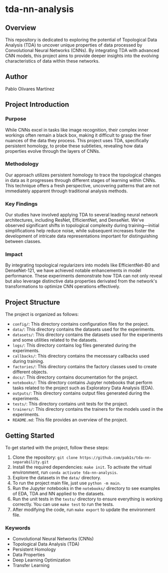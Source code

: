 # tda-nn-analysis

## Overview

This repository is dedicated to exploring the potential of Topological Data Analysis (TDA) to uncover unique properties of data processed by Convolutional Neural Networks (CNNs). By integrating TDA with advanced CNN models, this project aims to provide deeper insights into the evolving characteristics of data within these networks.

## Author

Pablo Olivares Martínez

## Project Introduction

### Purpose

While CNNs excel in tasks like image recognition, their complex inner workings often remain a black box, making it difficult to grasp the finer nuances of the data they process. This project uses TDA, specifically persistent homology, to probe these subtleties, revealing how data properties evolve through the layers of CNNs.

### Methodology

Our approach utilizes persistent homology to trace the topological changes in data as it progresses through different stages of learning within CNNs. This technique offers a fresh perspective, uncovering patterns that are not immediately apparent through traditional analysis methods.

### Key Findings

Our studies have involved applying TDA to several leading neural network architectures, including ResNet, EfficientNet, and DenseNet. We've observed significant shifts in topological complexity during training—initial simplifications help reduce noise, while subsequent increases foster the development of intricate data representations important for distinguishing between classes.

### Impact

By integrating topological regularizers into models like EfficientNet-B0 and DenseNet-121, we have achieved notable enhancements in model performance. These experiments demonstrate how TDA can not only reveal but also leverage distinctive data properties derivated from the network's transformations to optimize CNN operations effectively.

## Project Structure

The project is organized as follows:

- `config/`: This directory contains configuration files for the project.
- `data/`: This directory contains the datasets used for the experiments.
- `datasets/`: This directory contains the datasets used for the experiments and some utilities related to the datasets.
- `logs/`: This directory contains log files generated during the experiments.
- `callbacks/`: This directory contains the mecessary callbacks used during training.
- `factories/`: This directory contains the factory classes used to create different objects.
- `docs/`: This directory contains documentation for the project.
- `notebooks/`: This directory contains Jupyter notebooks that perform tasks related to the project such as Exploratory Data Analysis (EDA).
- `outputs/`: This directory contains output files generated during the experiments.
- `tests/`: This directory contains unit tests for the project.
- `trainers/`: This directory contains the trainers for the models used in the experiments.
- `README.md`: This file provides an overview of the project.

## Getting Started

To get started with the project, follow these steps:

1. Clone the repository: `git clone https://github.com/pab1s/tda-nn-separability.git`
2. Install the required dependencies: `make init`. To activate the virtual environment, run `conda activate tda-nn-analysis`.
3. Explore the datasets in the `data/` directory.
4. To run the project main file, just use `python -m main`.
5. Run the Jupyter notebooks in the `notebooks/` directory to see examples of EDA, TDA and NN applied to the datasets.
6. Run the unit tests in the `tests/` directory to ensure everything is working correctly. You can use `make test` to run the tests.
7. After modifying the code, run `make export` to update the environment file.

### Keywords

- Convolutional Neural Networks (CNNs)
- Topological Data Analysis (TDA)
- Persistent Homology
- Data Properties
- Deep Learning Optimization
- Transfer Learning
